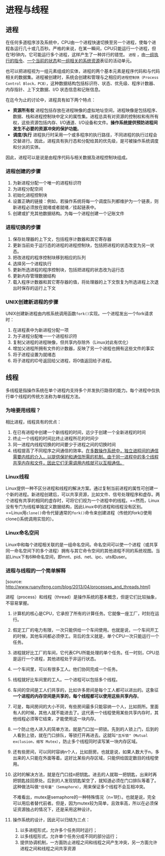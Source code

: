 # 进程与线程

## 进程
在任何多道程序涉及系统中，CPU由一个进程快速切换至另一个进程，使每个进程各运行几十或几百秒。严格的来说，在某一瞬间，CPU只能运行一个进程，但在1秒钟内，它可能运行多个进程，这样产生了一种并行的错觉。
`进程` ，由<u>一组执行的指令</u>、<u>一个当前的状态</u>和<u>一组相关的系统资源</u>表征的活动单元。

也可以把进程视为一组元素组成的实体，进程的两个基本元素是程序代码和与代码相关的数据集。进程被创建时，系统会创建和管理与之相应的`进程控制块（Process Control Block，PCB）`，这种数据结构包括标识符、状态、优先级、程序计数器、内存指针、上下文数据、I/O 状态信息和记账信息。

在迄今为止的讨论中，进程具有如下两个特点：

- **资源所有权**	进程包括存放在进程映像的虚拟地址空间，进程映像是包括程序、数据、栈和进程控制块中定义的属性集。进程总具有对资源的控制权和有所有权，这些资源包括内存、I/O通道、I/O设备和文件。**操作系统提供预防进程间发生不必要的资源冲突的保护功能**。
- **调度/执行**     进程执行时采用一个或多程序的执行路径，不同进程的执行过程会交替进行。因此，进程具有执行态和分配给其的优先级，是可被操作系统调度和分派的实体。



因此，进程可以是说是由程序代码与相关数据及进程控制块组成。



### 进程创建的步骤

1. 为新进程分配一个唯一的进程标识符
2. 为进程分配空间
3. 初始化进程控制块
4. 设置正确的链接：例如，若操作系统将每一个调度队列都维护为一个链表，则新进程必须放在就绪或者就绪／挂起链表中。
5. 创建或扩充其他数据结构。为每一个进程创建一个记账文件



### 进程切换的步骤

1. 保存处理器的上下文，包括程序计数器和其它寄存器
2. 更新当前处于运行态的进程的进程控制块，包括把进程的状态改变为另一状态。
3. 把改进程的程序控制块移到相应的队列
4. 选择另一个进程执行
5. 更新所选进程的程序控制块，包括把进程的状态改为运行态
6. 更新内存管理数据结构
7. 载入程序计数器和其它寄存器的值，将处理器的上下文恢复为所选进程上次退出时保存的运行上下文



### UNIX创建新进程的步骤

UNIX创建新进程由内核系统调用函数`fork()`实现。一个进程发出一个fork请求时：

1. 在进程表中为新进程分配一项
2. 为子进程分配唯一一个进程标识符
3. 复制父进程的进程映像，但共享内存除外（Linux对此有优化）
4. 增加父进程所拥有文件的计数器，反映了另一个进程也拥有这些文件的事实
5. 将子进程设置为就绪态
6. 将子进程的ID号返回给父进程，将0值返回给子进程。



## 线程

多线程是指操作系统在单个进程内支持多个并发执行路径的能力。每个进程中仅执行单个线程的传统方法称为单线程方法。

### 为啥要用线程？

相比进程，线程具有的优点：

1. 在已有进程中创建一个新线程的时间，远少于创建一个全新进程的时间
2. 终止一个线程的时间比终止进程所花的时间少
3. 同一进程内线程切换的时间要少于进程之间的切换时间
4. 线程提高了不同程序之间通信的效率。<u>在多数操作系统中，独立进程间的通信需要内核的介入，以提供保护和通信所需的机制。由于同一进程中的多个线程共享内存和文件，因此它们无需调用内核就可以互相通信。</u>

### Linux线程

Linux提供一种不区分进程和线程的解决方案。通过复制当前进程的属性可创建一个新的进程。新进程创建后，可以共享资源，比如文件、信号处理程序和虚存。两个进程有共享的相同的虚存时，可将它们视为一个进程中的线程。==然而，Linux没有专门为线程单独定义数据结构，因此Linux中的进程和线程没有区别。==Linux用`clone()`命令代替通常的`fork()`命令来创建进程（传统的fork()使用clone()系统调用实现的）。

### Linux命名空间

Linux中和每个进程相关联的是一组命名空间。命名空间可以使一个进程（或共享同一命名空间下的多个进程）拥有与其它命令空间的其他进程不同的系统视图。当前Linux下有6种命名空间，即mnt、pid、net、ipc、uts和user。


### 进程与线程的一个简单解释
[source: http://www.ruanyifeng.com/blog/2013/04/processes_and_threads.html]

进程（process）和线程（thread）是操作系统的基本概念，但是它们比较抽象，不容易掌握。

1. 计算机的核心是CPU，它承担了所有的计算任务。它就像一座工厂，时刻在运行。
2. 假定工厂的电力有限，一次只能供给一个车间使用。也就是说，一个车间开工的时候，其他车间都必须停工。背后的含义就是，单个CPU一次只能运行一个任务。
3. 进程就好比工厂的车间，它代表CPU所能处理的单个任务。任一时刻，CPU总是运行一个进程，其他进程处于非运行状态。
4. 一个车间里，可以有很多工人。他们协同完成一个任务。
5. 线程就好比车间里的工人。一个进程可以包括多个线程。
6. 车间的空间是工人们共享的，比如许多房间是每个工人都可以进出的。这象征**一个进程的内存空间是共享的，每个线程都可以使用这些共享内存**。
7. 可是，每间房间的大小不同，有些房间最多只能容纳一个人，比如厕所。里面有人的时候，其他人就不能进去了。这代表一个线程使用某些共享内存时，其他线程必须等它结束，才能使用这一块内存。
8. 一个防止他人进入的简单方法，就是门口加一把锁。先到的人锁上门，后到的人看到上锁，就在门口排队，等锁打开再进去。这就叫`"互斥锁"（Mutual exclusion，缩写 Mutex）`，防止多个线程同时读写某一块内存区域。
9. 还有些房间，可以同时容纳n个人，比如厨房。也就是说，如果人数大于n，多出来的人只能在外面等着。这好比某些内存区域，只能供给固定数目的线程使用。
10. 这时的解决方法，就是在门口挂n把钥匙。进去的人就取一把钥匙，出来时再把钥匙挂回原处。后到的人发现钥匙架空了，就知道必须在门口排队等着了。这种做法叫做`"信号量"（Semaphore）`，用来保证多个线程不会互相冲突。
	
	不难看出，mutex是semaphore的一种特殊情况（n=1时）。也就是说，完全可以用后者替代前者。但是，因为mutex较为简单，且效率高，所以在必须保证资源独占的情况下，还是采用这种设计。
11. 操作系统的设计，因此可以归结为三点：
	1. 以多进程形式，允许多个任务同时运行；
	2. 以多线程形式，允许单个任务分成不同的部分运行；
	3. 提供协调机制，一方面防止进程之间和线程之间产生冲突，另一方面允许进程之间和线程之间共享资源

